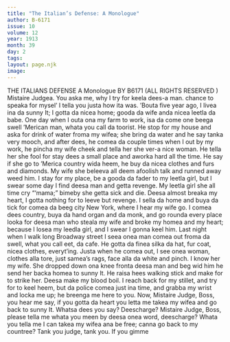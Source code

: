 ```yaml
---
title: "The Italian’s Defense: A Monologue"
author: B-6171
issue: 10
volume: 12
year: 1913
month: 39
day: 2
tags:
layout: page.njk
image:
---
```

THE ITALIANS DEFENSE    A Monologue BY B6171 (ALL RIGHTS RESERVED )    Mistaire Judgea. You aska me, why I try for keela dees-a man. chance to speaka for mysel’ I tella you justa how ita was. ’Bouta five year ago, I livea ina da sunny It; I gotta da nicea home; gooda da wife anda nicea leetla da babe. One day when I outa ona my farm to work, isa da come one beega swell ’Merican man, whata you call da toorist. He stop for my house and aska for drink of water froma my wifea; she bring da water and he say tanka very mooch, and after dees, he comea da couple times when I out by my work, he pincha my wife cheek and tella her she ver-a nice woman. He tella her she fool for stay dees a small place and aworka hard all the time. He say if she go to ’Merica country wida heem, he buy da nicea clothes and furs and diamonds. My wife she beleeva all deem afoolish talk and runned away weed him. I stay for my place, be a gooda da fader to my leetla girl, but I swear some day I find deesa man and getta revenge. My leetla girl she all time cry “‘mama;” bimeby she getta sick and die. Deesa almost breaka my heart, I gotta nothing for to leeve but revenge. I sella da home and buya da tick for comea da beeg city New York, where I hear my wife go. I comea dees country, buya da hand organ and da monk, and go rounda every place looka for deesa man who steala my wife and broke my homea and my heart; because I losea my leedla girl, and I swear I gonna keel him. Last night when I walk long Broadway street I seea onea man comea out froma da swell, what you call eet, da cafe. He gotta da finea silka da hat, fur coat, nicea clothes, everyt’ing. Justa when he comea out, I see onea woman, clothes alla tore, just samea’s rags, face alla da white and pinch. I know her my wife. She dropped down ona knee fronta deesa man and beg wid him he send her backa homea to sunny It. He raisa hees walking stick and make for to strike her. Deesa make my blood boil. I reach back for my stillet, and try for to keel heem, but da police comea just ina time, and grabba my wrist and locka me up; he breenga me here to you. Now, Mistaire Judge, Boss, you hear me say, if you gotta da heart you letta me takea my wifea and go back to sunny It. Whatsa dees you say? Deescharge? Mistaire Judge, Boss, please tella me whata you meen by deesa onea word, deescharge? Whata you tella me I can takea my wifea ana be free; canna go back to my countree? Tank you judge, tank you. If you gimme


